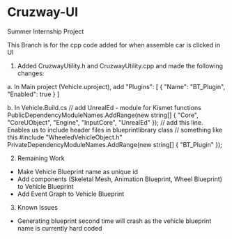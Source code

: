 # Cruzway-UI
Summer Internship Project

This Branch is for the cpp code added for when assemble car is clicked in UI

1. Added CruzwayUtility.h and CruzwayUtility.cpp and made the following changes:

a. In Main project (Vehicle.uproject), add
        "Plugins": [
                {
                        "Name": "BT_Plugin",
                        "Enabled": true
                }
        ]

b. In Vehicle.Build.cs
        // add UnrealEd - module for Kismet functions
        PublicDependencyModuleNames.AddRange(new string[] { "Core", "CoreUObject", "Engine", "InputCore", "UnrealEd" });
        // add this line. Enables us to include header files in blueprintlibrary class
        // something like this #include "WheeledVehicleObject.h" 
        PrivateDependencyModuleNames.AddRange(new string[] { "BT_Plugin"  });

2. Remaining Work
- Make Vehicle Blueprint name as unique id
- Add components (Skeletal Mesh, Animation Blueprint, Wheel Blueprint) to Vehicle Blueprint
- Add Event Graph to Vehicle Blueprint

3. Known Issues
- Generating blueprint second time will crash as the vehicle blueprint name is currently hard coded

